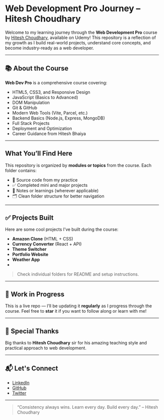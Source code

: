 # Web Development Pro Journey – Hitesh Choudhary

Welcome to my learning journey through the **Web Development Pro** course by [Hitesh Choudhary](https://www.linkedin.com/in/hiteshchoudhary/), available on Udemy! This repository is a reflection of my growth as I build real-world projects, understand core concepts, and become industry-ready as a web developer.

---

## 📚 About the Course

**Web Dev Pro** is a comprehensive course covering:

- HTML5, CSS3, and Responsive Design  
- JavaScript (Basics to Advanced)  
- DOM Manipulation  
- Git & GitHub  
- Modern Web Tools (Vite, Parcel, etc.)  
- Backend Basics (Node.js, Express, MongoDB)  
- Full Stack Projects  
- Deployment and Optimization  
- Career Guidance from Hitesh Bhaiya  

---

##  What You’ll Find Here

This repository is organized by **modules or topics** from the course. Each folder contains:

- 🧠 Source code from my practice  
- ✅ Completed mini and major projects  
- 📒 Notes or learnings (wherever applicable)  
- 🗂️ Clean folder structure for better navigation

---

## ✅ Projects Built

Here are some cool projects I’ve built during the course:

- **Amazon Clone** (HTML + CSS)
- **Currency Converter** (React + API)
- **Theme Switcher**
- **Portfolio Website**
- **Weather App**
- 
> Check individual folders for README and setup instructions.

---

## 🚧 Work in Progress

This is a live repo — I’ll be updating it **regularly** as I progress through the course. Feel free to **star** it if you want to follow along or learn with me!

---

## 🙌 Special Thanks

Big thanks to **Hitesh Choudhary** sir for his amazing teaching style and practical approach to web development.

---

## 📬 Let's Connect

- [LinkedIn](https://www.linkedin.com/in/sachin-sen7/)
- [GitHub](https://github.com/Sachinsen7)
- [Twitter](https://twitter.com/SachinSen07)

---

> “Consistency always wins. Learn every day. Build every day.” – Hitesh Choudhary

